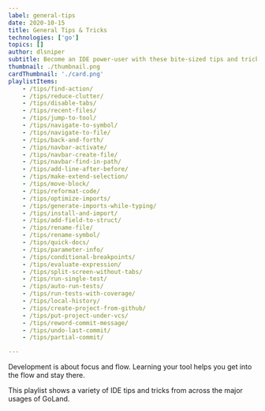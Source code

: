 ```yaml
---
label: general-tips
date: 2020-10-15
title: General Tips & Tricks
technologies: ['go']
topics: []
author: dlsniper
subtitle: Become an IDE power-user with these bite-sized tips and tricks.
thumbnail: ./thumbnail.png
cardThumbnail: './card.png'
playlistItems:
    - /tips/find-action/
    - /tips/reduce-clutter/
    - /tips/disable-tabs/
    - /tips/recent-files/
    - /tips/jump-to-tool/
    - /tips/navigate-to-symbol/
    - /tips/navigate-to-file/
    - /tips/back-and-forth/
    - /tips/navbar-activate/
    - /tips/navbar-create-file/
    - /tips/navbar-find-in-path/
    - /tips/add-line-after-before/
    - /tips/make-extend-selection/
    - /tips/move-block/
    - /tips/reformat-code/
    - /tips/optimize-imports/
    - /tips/generate-imports-while-typing/
    - /tips/install-and-import/
    - /tips/add-field-to-struct/
    - /tips/rename-file/
    - /tips/rename-symbol/
    - /tips/quick-docs/
    - /tips/parameter-info/
    - /tips/conditional-breakpoints/
    - /tips/evaluate-expression/
    - /tips/split-screen-without-tabs/
    - /tips/run-single-test/
    - /tips/auto-run-tests/
    - /tips/run-tests-with-coverage/
    - /tips/local-history/
    - /tips/create-project-from-github/
    - /tips/put-project-under-vcs/
    - /tips/reword-commit-message/
    - /tips/undo-last-commit/
    - /tips/partial-commit/

---
```


Development is about focus and flow. Learning your tool helps you get
into the flow and stay there.

This playlist shows a variety of IDE tips and tricks from across the
major usages of GoLand.
